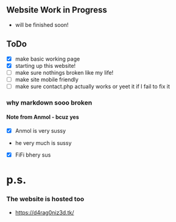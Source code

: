## Website Work in Progress
- will be finished soon!
## ToDo
- [x] make basic working page
- [x] starting up this website!
- [ ] make sure nothings broken like my life!
- [ ] make site mobile friendly
- [ ] make sure contact.php actually works or yeet it if I fail to fix it
### why markdown sooo broken
#### Note from Anmol - bcuz yes
- [x] Anmol is very sussy
- he very much is sussy
- [x] FiFi bhery sus
# p.s.
### The website is hosted too
- https://d4rag0niz3d.tk/

